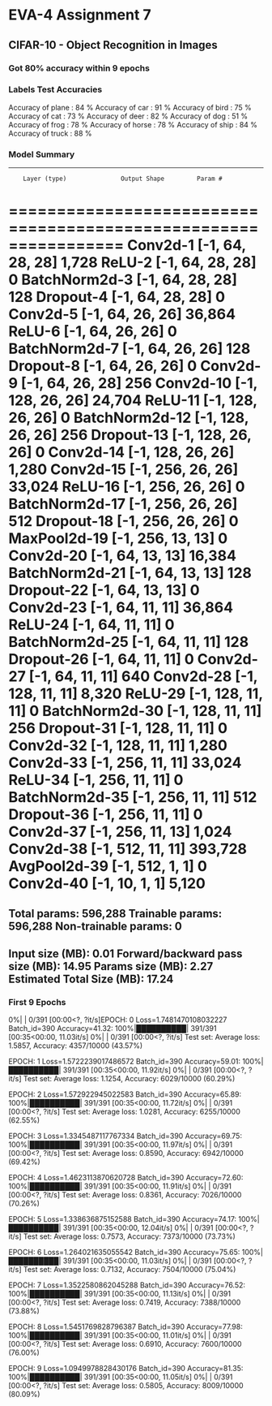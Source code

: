# EVA-4 Assignment 7

## CIFAR-10 - Object Recognition in Images

### Got 80% accuracy within 9 epochs

### Labels Test Accuracies
Accuracy of plane : 84 %
Accuracy of   car : 91 %
Accuracy of  bird : 75 %
Accuracy of   cat : 73 %
Accuracy of  deer : 82 %
Accuracy of   dog : 51 %
Accuracy of  frog : 78 %
Accuracy of horse : 78 %
Accuracy of  ship : 84 %
Accuracy of truck : 88 %

### Model Summary

----------------------------------------------------------------
        Layer (type)               Output Shape         Param #
================================================================
            Conv2d-1           [-1, 64, 28, 28]           1,728
              ReLU-2           [-1, 64, 28, 28]               0
       BatchNorm2d-3           [-1, 64, 28, 28]             128
           Dropout-4           [-1, 64, 28, 28]               0
            Conv2d-5           [-1, 64, 26, 26]          36,864
              ReLU-6           [-1, 64, 26, 26]               0
       BatchNorm2d-7           [-1, 64, 26, 26]             128
           Dropout-8           [-1, 64, 26, 26]               0
            Conv2d-9           [-1, 64, 26, 28]             256
           Conv2d-10          [-1, 128, 26, 26]          24,704
             ReLU-11          [-1, 128, 26, 26]               0
      BatchNorm2d-12          [-1, 128, 26, 26]             256
          Dropout-13          [-1, 128, 26, 26]               0
           Conv2d-14          [-1, 128, 26, 26]           1,280
           Conv2d-15          [-1, 256, 26, 26]          33,024
             ReLU-16          [-1, 256, 26, 26]               0
      BatchNorm2d-17          [-1, 256, 26, 26]             512
          Dropout-18          [-1, 256, 26, 26]               0
        MaxPool2d-19          [-1, 256, 13, 13]               0
           Conv2d-20           [-1, 64, 13, 13]          16,384
      BatchNorm2d-21           [-1, 64, 13, 13]             128
          Dropout-22           [-1, 64, 13, 13]               0
           Conv2d-23           [-1, 64, 11, 11]          36,864
             ReLU-24           [-1, 64, 11, 11]               0
      BatchNorm2d-25           [-1, 64, 11, 11]             128
          Dropout-26           [-1, 64, 11, 11]               0
           Conv2d-27           [-1, 64, 11, 11]             640
           Conv2d-28          [-1, 128, 11, 11]           8,320
             ReLU-29          [-1, 128, 11, 11]               0
      BatchNorm2d-30          [-1, 128, 11, 11]             256
          Dropout-31          [-1, 128, 11, 11]               0
           Conv2d-32          [-1, 128, 11, 11]           1,280
           Conv2d-33          [-1, 256, 11, 11]          33,024
             ReLU-34          [-1, 256, 11, 11]               0
      BatchNorm2d-35          [-1, 256, 11, 11]             512
          Dropout-36          [-1, 256, 11, 11]               0
           Conv2d-37          [-1, 256, 11, 13]           1,024
           Conv2d-38          [-1, 512, 11, 11]         393,728
        AvgPool2d-39            [-1, 512, 1, 1]               0
           Conv2d-40             [-1, 10, 1, 1]           5,120
================================================================
Total params: 596,288
Trainable params: 596,288
Non-trainable params: 0
----------------------------------------------------------------
Input size (MB): 0.01
Forward/backward pass size (MB): 14.95
Params size (MB): 2.27
Estimated Total Size (MB): 17.24
----------------------------------------------------------------


### First 9 Epochs

0%|          | 0/391 [00:00<?, ?it/s]EPOCH: 0
Loss=1.7481470108032227 Batch_id=390 Accuracy=41.32: 100%|██████████| 391/391 [00:35<00:00, 11.03it/s]
  0%|          | 0/391 [00:00<?, ?it/s]
Test set: Average loss: 1.5857, Accuracy: 4357/10000 (43.57%)

EPOCH: 1
Loss=1.5722239017486572 Batch_id=390 Accuracy=59.01: 100%|██████████| 391/391 [00:35<00:00, 11.92it/s]
  0%|          | 0/391 [00:00<?, ?it/s]
Test set: Average loss: 1.1254, Accuracy: 6029/10000 (60.29%)

EPOCH: 2
Loss=1.572922945022583 Batch_id=390 Accuracy=65.89: 100%|██████████| 391/391 [00:35<00:00, 11.72it/s]
  0%|          | 0/391 [00:00<?, ?it/s]
Test set: Average loss: 1.0281, Accuracy: 6255/10000 (62.55%)

EPOCH: 3
Loss=1.3345487117767334 Batch_id=390 Accuracy=69.75: 100%|██████████| 391/391 [00:35<00:00, 11.97it/s]
  0%|          | 0/391 [00:00<?, ?it/s]
Test set: Average loss: 0.8590, Accuracy: 6942/10000 (69.42%)

EPOCH: 4
Loss=1.4623113870620728 Batch_id=390 Accuracy=72.60: 100%|██████████| 391/391 [00:35<00:00, 11.91it/s]
  0%|          | 0/391 [00:00<?, ?it/s]
Test set: Average loss: 0.8361, Accuracy: 7026/10000 (70.26%)

EPOCH: 5
Loss=1.338636875152588 Batch_id=390 Accuracy=74.17: 100%|██████████| 391/391 [00:35<00:00, 12.04it/s]
  0%|          | 0/391 [00:00<?, ?it/s]
Test set: Average loss: 0.7573, Accuracy: 7373/10000 (73.73%)

EPOCH: 6
Loss=1.264021635055542 Batch_id=390 Accuracy=75.65: 100%|██████████| 391/391 [00:35<00:00, 11.03it/s]
  0%|          | 0/391 [00:00<?, ?it/s]
Test set: Average loss: 0.7132, Accuracy: 7504/10000 (75.04%)

EPOCH: 7
Loss=1.3522580862045288 Batch_id=390 Accuracy=76.52: 100%|██████████| 391/391 [00:35<00:00, 11.13it/s]
  0%|          | 0/391 [00:00<?, ?it/s]
Test set: Average loss: 0.7419, Accuracy: 7388/10000 (73.88%)

EPOCH: 8
Loss=1.5451769828796387 Batch_id=390 Accuracy=77.98: 100%|██████████| 391/391 [00:35<00:00, 11.01it/s]
  0%|          | 0/391 [00:00<?, ?it/s]
Test set: Average loss: 0.6910, Accuracy: 7600/10000 (76.00%)

EPOCH: 9
Loss=1.0949978828430176 Batch_id=390 Accuracy=81.35: 100%|██████████| 391/391 [00:35<00:00, 11.05it/s]
  0%|          | 0/391 [00:00<?, ?it/s]
Test set: Average loss: 0.5805, Accuracy: 8009/10000 (80.09%)
